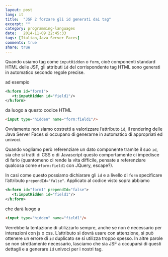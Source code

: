 ```yaml
---
layout: post
lang: it
title:  "JSF 2 forzare gli id generati dai tag"
excerpt: ""
category: programming-languages
date:   2014-11-09 22:45:33
tags: [Italian,Java Server Faces]
comments: true
share: true
---
```



Quando usiamo tag come `inputHidden` o `form`, cioè componenti standard HTML delle JSF, gli attributi `id` del corrispondente 
tag HTML sono generati in automatico secondo regole precise.

ad esempio

```xml
<h:form id="form1">
   <t:inputHidden id="field1"/>
</h:form>
```

da luogo a questo codice HTML

```html
<input type="hidden" name="form:field1"/>
```

Ovviamente non siamo costretti a valorizzare l’attributo `id`, il rendering delle Java Server Faces si occupano di generarne in automatico di appropriati ed univoci.

Quando vogliamo però referenziare un dato componente tramite il suo `id`, sia che si tratti di CSS o di Javascript questo comportamente ci impedisce di farlo (quantomeno ci rende la vita difficile, pensate a referenziare qualcosa come `#form:field1` con JQuery, escape?).

In casi come questo possiamo dichiarare gli `id` e a livello di `form` specificare l’attributo `prependId="false"`. Applicato al codice visto sopra abbiamo

```xml
<h:form id="form1" prependId="false">
   <t:inputHidden id="field1"/>
</h:form>
```

che darà luogo a 

```html
<input type="hidden" name="field1"/>
```


Verrebbe la tentazione di utilizzarlo sempre, anche se non è necessario per interazioni con js o css. L’attributo si dovrà usare con attenzione, si può ottenere un errore di `id` duplicato se si utilizza troppo spesso. In altre parole se non strettamente necessario, lasciamo che sia JSF a occuparsi di questi dettagli e a generare `id` univoci per i nostri tag.
